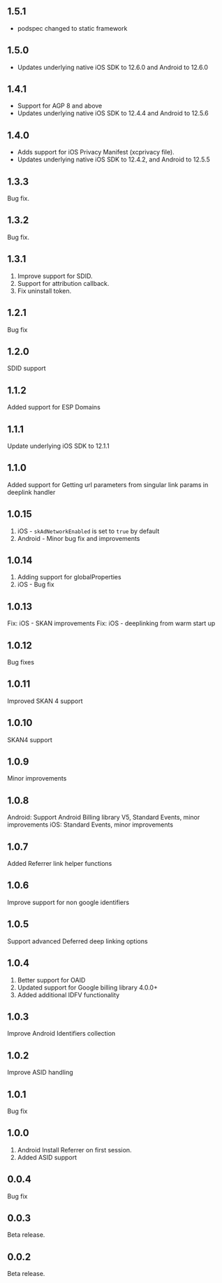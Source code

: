 ## 1.5.1
- podspec changed to static framework

## 1.5.0
- Updates underlying native iOS SDK to 12.6.0 and Android to 12.6.0

## 1.4.1
- Support for AGP 8 and above 
- Updates underlying native iOS SDK to 12.4.4 and Android to 12.5.6

## 1.4.0
- Adds support for iOS Privacy Manifest (xcprivacy file).
- Updates underlying native iOS SDK to 12.4.2, and Android to 12.5.5

## 1.3.3
Bug fix.

## 1.3.2
Bug fix.

## 1.3.1
1. Improve support for SDID.
2. Support for attribution callback.
3. Fix uninstall token.

## 1.2.1
Bug fix

## 1.2.0
SDID support

## 1.1.2
Added support for ESP Domains

## 1.1.1
Update underlying iOS SDK to 12.1.1

## 1.1.0
Added support for Getting url parameters from singular link params in deeplink handler

## 1.0.15
1. iOS - `skAdNetworkEnabled` is set to `true` by default
2. Android - Minor bug fix and improvements

## 1.0.14
1. Adding support for globalProperties
2. iOS - Bug fix

## 1.0.13
Fix: iOS - SKAN improvements
Fix: iOS - deeplinking from warm start up

## 1.0.12
Bug fixes

## 1.0.11
Improved SKAN 4 support

## 1.0.10
SKAN4 support

## 1.0.9

Minor improvements

## 1.0.8

Android: Support Android Billing library V5, Standard Events, minor improvements
iOS: Standard Events, minor improvements

## 1.0.7

Added Referrer link helper functions

## 1.0.6

Improve support for non google identifiers

## 1.0.5

Support advanced Deferred deep linking options

## 1.0.4

1. Better support for OAID
2. Updated support for Google billing library 4.0.0+
3. Added additional IDFV functionality

## 1.0.3

Improve Android Identifiers collection


## 1.0.2

Improve ASID handling

## 1.0.1

Bug fix

## 1.0.0

1. Android Install Referrer on first session.
2. Added ASID support

## 0.0.4

Bug fix

## 0.0.3

Beta release.

## 0.0.2

Beta release.
